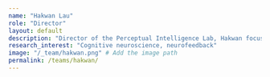 ```yaml
---
name: "Hakwan Lau"
role: "Director"
layout: default
description: "Director of the Perceptual Intelligence Lab, Hakwan focuses on cognitive neuroscience, neurofeedback, and perceptual studies."
research_interest: "Cognitive neuroscience, neurofeedback"
image: "/_team/hakwan.png" # Add the image path
permalink: /teams/hakwan/
---
```

